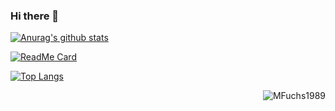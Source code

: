 ### Hi there 👋

<!--
**MFuchs1989/MFuchs1989** is a ✨ _special_ ✨ repository because its `README.md` (this file) appears on your GitHub profile.

Here are some ideas to get you started:

- 🔭 I’m currently working on ...
- 🌱 I’m currently learning ...
- 👯 I’m looking to collaborate on ...
- 🤔 I’m looking for help with ...
- 💬 Ask me about ...
- 📫 How to reach me: ...
- 😄 Pronouns: ...
- ⚡ Fun fact: ...
-->


[![Anurag's github stats](https://github-readme-stats.vercel.app/api?username=MFuchs1989&show_icons=true)](https://github.com/MFuchs1989/github-readme-stats)




[![ReadMe Card](https://github-readme-stats.vercel.app/api/pin/?username=MFuchs1989&repo=Bdown-Python)](https://github.com/MFuchs1989/github-readme-stats)



[![Top Langs](https://github-readme-stats.vercel.app/api/top-langs/?username=MFuchs1989)](https://github.com/MFuchs1989/github-readme-stats)




<img align="right" src="https://github-readme-stats.vercel.app/api?username=MFuchs1989&show_icons=true" alt="MFuchs1989" />  







